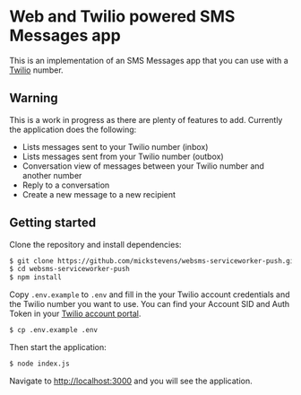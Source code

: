 # Web and Twilio powered SMS Messages app

This is an implementation of an SMS Messages app that you can use with a [Twilio](https://twilio.com) number.

## Warning

This is a work in progress as there are plenty of features to add. Currently the application does the following:

* Lists messages sent to your Twilio number (inbox)
* Lists messages sent from your Twilio number (outbox)
* Conversation view of messages between your Twilio number and another number
* Reply to a conversation
* Create a new message to a new recipient

## Getting started

Clone the repository and install dependencies:

```bash
$ git clone https://github.com/mickstevens/websms-serviceworker-push.git
$ cd websms-serviceworker-push
$ npm install
```

Copy `.env.example` to `.env` and fill in the your Twilio account credentials and the Twilio number you want to use. You can find your Account SID and Auth Token in your [Twilio account portal](https://www.twilio.com/user/account).

```bash
$ cp .env.example .env
```

Then start the application:

```bash
$ node index.js
```

Navigate to [http://localhost:3000](http://localhost:3000) and you will see the application.
